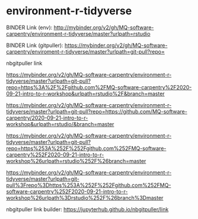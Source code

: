 # environment-r-tidyverse

BINDER Link (env):
http://mybinder.org/v2/gh/MQ-software-carpentry/environment-r-tidyverse/master?urlpath=rstudio


BINDER Link (gitpuller):
https://mybinder.org/v2/gh/MQ-software-carpentry/enviroment-r-tidyverse/master?urlpath=git-pull?repo=<url-of-your-content-repo>
  
  


nbgitpuller link

https://mybinder.org/v2/gh/MQ-software-carpentry/environment-r-tidyverse/master?urlpath=git-pull?repo=https%3A%2F%2Fgithub.com%2FMQ-software-carpentry%2F2020-09-21-intro-to-r-workshop&urlpath=rstudio%2F&branch=master

https://mybinder.org/v2/gh/MQ-software-carpentry/environment-r-tidyverse/master?urlpath=git-pull?repo=https://github.com/MQ-software-carpentry/2020-09-21-intro-to-r-workshop&urlpath=rstudio/&branch=master

https://mybinder.org/v2/gh/MQ-software-carpentry/environment-r-tidyverse/master?urlpath=git-pull?repo=https%253A%252F%252Fgithub.com%252FMQ-software-carpentry%252F2020-09-21-intro-to-r-workshop%26urlpath=rstudio%252F%26branch=master

https://mybinder.org/v2/gh/MQ-software-carpentry/environment-r-tidyverse/master?urlpath=git-pull%3Frepo%3Dhttps%253A%252F%252Fgithub.com%252FMQ-software-carpentry%252F2020-09-21-intro-to-r-workshop%26urlpath%3Drstudio%252F%26branch%3Dmaster


nbgitpuller link builder:
https://jupyterhub.github.io/nbgitpuller/link
